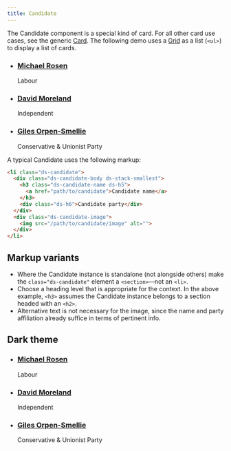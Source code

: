 ```yaml
---
title: Candidate
---
```


The Candidate component is a special kind of card. For all other card use cases, see the generic [Card]({{site.basedir}}/components/card). The following demo uses a [Grid]({{site.basedir}}/components/grid) as a list (`<ul>`) to display a list of cards.

<div class="ds-scope">
  <div class="site-resizer">
    <ul class="ds-grid">
      <li class="ds-candidate">
        <div class="ds-candidate-body ds-stack-smallest">
          <h3 class="ds-candidate-name ds-h5">
            <a href="path/to/candidate">Michael Rosen</a>
          </h3>
          <div class="ds-h6">Labour</div>
        </div>
        <div class="ds-candidate-image">
          <img src="{{site.basedir}}/images/candidate_example.jpg" alt="">
        </div>
      </li>
      <li class="ds-candidate">
        <div class="ds-candidate-body ds-stack-smallest">
          <h3 class="ds-candidate-name ds-h5">
            <a href="path/to/candidate">David Moreland</a>
          </h3>
          <div class="ds-h6">Independent</div>
        </div>
        <div class="ds-candidate-image">
          <img src="{{site.basedir}}/images/candidate_example_2.jpg" alt="">
        </div>
      </li>
      <li class="ds-candidate">
        <div class="ds-candidate-body ds-stack-smallest">
          <h3 class="ds-candidate-name ds-h5">
            <a href="path/to/candidate">Giles Orpen-Smellie</a>
          </h3>
          <div class="ds-h6">Conservative & Unionist Party</div>
        </div>
        <div class="ds-candidate-image">
          <img src="{{site.basedir}}/images/candidate_example_3.jpg" alt="">
        </div>
      </li>
    </ul>
  </div>
</div>

A typical Candidate uses the following markup:

```html
<li class="ds-candidate">
  <div class="ds-candidate-body ds-stack-smallest">
    <h3 class="ds-candidate-name ds-h5">
      <a href="path/to/candidate">Candidate name</a>
    </h3>
    <div class="ds-h6">Candidate party</div>
  </div>
  <div class="ds-candidate-image">
    <img src="/path/to/candidate/image" alt="">
  </div>
</li>
```

## Markup variants

* Where the Candidate instance is standalone (not alongside others) make the `class="ds-candidate"` element a `<section>`—not an `<li>`.
* Choose a heading level that is appropriate for the context. In the above example, `<h3>` assumes the Candidate instance belongs to a section headed with an `<h2>`.
* Alternative text is not necessary for the image, since the name and party affiliation already suffice in terms of pertinent info.

## Dark theme

<div class="ds-scope">
  <div class="site-resizer ds-dark">
    <ul class="ds-grid">
      <li class="ds-candidate">
        <div class="ds-candidate-body ds-stack-smallest">
          <h3 class="ds-candidate-name ds-h5">
            <a href="path/to/candidate">Michael Rosen</a>
          </h3>
          <div class="ds-h6">Labour</div>
        </div>
        <div class="ds-candidate-image">
          <img src="{{site.basedir}}/images/candidate_example.jpg" alt="">
        </div>
      </li>
      <li class="ds-candidate">
        <div class="ds-candidate-body ds-stack-smallest">
          <h3 class="ds-candidate-name ds-h5">
            <a href="path/to/candidate">David Moreland</a>
          </h3>
          <div class="ds-h6">Independent</div>
        </div>
        <div class="ds-candidate-image">
          <img src="{{site.basedir}}/images/candidate_example_2.jpg" alt="">
        </div>
      </li>
      <li class="ds-candidate">
        <div class="ds-candidate-body ds-stack-smallest">
          <h3 class="ds-candidate-name ds-h5">
            <a href="path/to/candidate">Giles Orpen-Smellie</a>
          </h3>
          <div class="ds-h6">Conservative & Unionist Party</div>
        </div>
        <div class="ds-candidate-image">
          <img src="{{site.basedir}}/images/candidate_example_3.jpg" alt="">
        </div>
      </li>
    </ul>
  </div>
</div>

